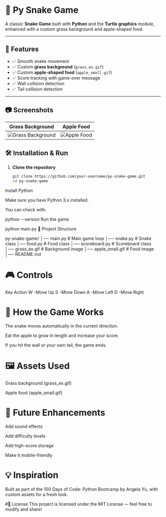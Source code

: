 # 🐍 Py Snake Game

A classic **Snake Game** built with **Python** and the **Turtle graphics** module, enhanced with a custom grass background and apple-shaped food.

---

## 🎯 Features

- ✅ Smooth snake movement  
- ✅ Custom **grass background** (`grass_ex.gif`)  
- ✅ Custom **apple-shaped food** (`apple_small.gif`)  
- ✅ Score tracking with game-over message  
- ✅ Wall collision detection  
- ✅ Tail collision detection  

---

## 📷 Screenshots

| Grass Background                         | Apple Food                            |
|------------------------------------------|---------------------------------------|
| ![Grass Background](assets/grass_ex.gif) | ![Apple Food](assets/apple_small.gif) |


## 🛠️ Installation & Run

1. **Clone the repository**
   ```bash
   git clone https://github.com/your-username/py-snake-game.git
   cd py-snake-game
Install Python

Make sure you have Python 3.x installed.

You can check with:

python --version
Run the game


python main.py
📂 Project Structure

py-snake-game/
│── main.py          # Main game loop
│── snake.py         # Snake class
│── food.py          # Food class
│── scoreboard.py    # Scoreboard class
│── grass_ex.gif     # Background image
│── apple_small.gif  # Food image
│── README.md

# 🎮 Controls
Key	Action
W	-Move Up
S	-Move Down
A	-Move Left
D	-Move Right

# 📌 How the Game Works
The snake moves automatically in the current direction.

Eat the apple to grow in length and increase your score.

If you hit the wall or your own tail, the game ends.

# 🖼️ Assets Used
Grass background (grass_ex.gif)

Apple food (apple_small.gif)

# 🚀 Future Enhancements
Add sound effects

Add difficulty levels

Add high-score storage

Make it mobile-friendly

# 💡 Inspiration
Built as part of the 100 Days of Code: Python Bootcamp by Angela Yu, with custom assets for a fresh look.

#📜 License
This project is licensed under the MIT License — feel free to modify and share!
